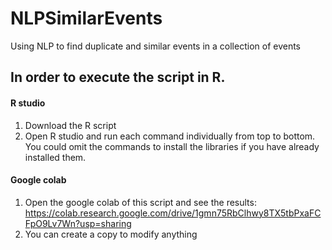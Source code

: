# NLPSimilarEvents
Using NLP to find duplicate and similar events in a collection of events

## In order to execute the script in R.

#### R studio
1. Download the R script
2. Open R studio and run each command individually from top to bottom. You could omit the commands to install the libraries if you have already installed them.

#### Google colab
1. Open the google colab of this script and see the results: https://colab.research.google.com/drive/1gmn75RbClhwy8TX5tbPxaFCFpO9Lv7Wn?usp=sharing 
2. You can create a copy to modify anything
